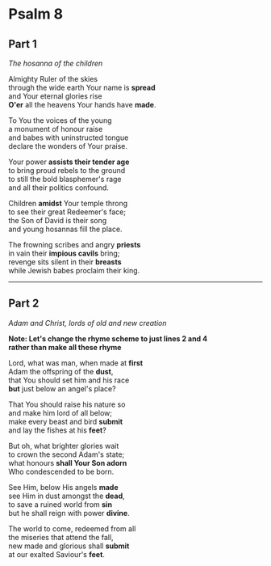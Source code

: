 # Psalm 8

## Part 1

*The hosanna of the children*

Almighty Ruler of the skies  
through the wide earth Your name is **spread**  
and Your eternal glories rise  
**O'er** all the heavens Your hands have **made**.

To You the voices of the young  
a monument of honour raise  
and babes with uninstructed tongue  
declare the wonders of Your praise.

Your power **assists their tender age**  
to bring proud rebels to the ground  
to still the bold blasphemer's rage  
and all their politics confound.

Children **amidst** Your temple throng  
to see their great Redeemer's face;  
the Son of David is their song  
and young hosannas fill the place.

The frowning scribes and angry **priests**  
in vain their **impious cavils** bring;  
revenge sits silent in their **breasts**  
while Jewish babes proclaim their king.

* * *

## Part 2

*Adam and Christ, lords of old and new creation*

**Note: Let's change the rhyme scheme to just lines 2 and 4**  
**rather than make all these rhyme**

Lord, what was man, when made at **first**  
Adam the offspring of the **dust**,  
that You should set him and his race  
**but** just below an angel's place?

That You should raise his nature so  
and make him lord of all below;  
make every beast and bird **submit**  
and lay the fishes at his **feet**?

But oh, what brighter glories wait  
to crown the second Adam's state;  
what honours **shall Your Son adorn**  
Who condescended to be born.

See Him, below His angels **made**  
see Him in dust amongst the **dead**,  
to save a ruined world from **sin**  
but he shall reign with power **divine**.

The world to come, redeemed from all  
the miseries that attend the fall,  
new made and glorious shall **submit**  
at our exalted Saviour's **feet**.

